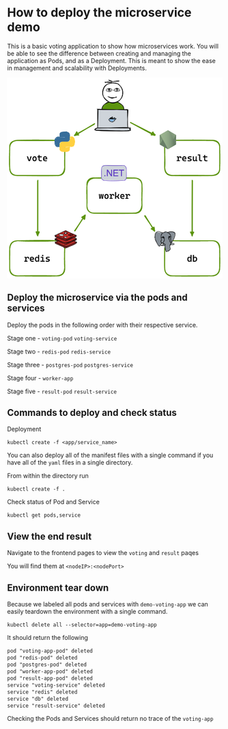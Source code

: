 # How to deploy the microservice demo

This is a basic voting application to show how microservices work. You will be able to see the difference between creating and managing the application as Pods, and as a Deployment. This is meant to show the ease in management and scalability with Deployments.

![Architecture Overview](/images/architecture.excalidraw.png)

## Deploy the microservice via the pods and services

Deploy the pods in the following order with their respective service.

Stage one - `voting-pod` `voting-service`

Stage two - `redis-pod` `redis-service`

Stage three - `postgres-pod` `postgres-service`

Stage four - `worker-app`

Stage five - `result-pod` `result-service`

## Commands to deploy and check status

Deployment

``` shell
kubectl create -f <app/service_name>
```

You can also deploy all of the manifest files with a single command if you have all of the `yaml` files in a single directory.

From within the directory run

``` shell
kubectl create -f .
```

Check status of Pod and Service

``` shell
kubectl get pods,service
```

## View the end result

Navigate to the frontend pages to view the `voting` and `result` paqes

You will find them at `<nodeIP>:<nodePort>`

## Environment tear down

Because we labeled all pods and services with `demo-voting-app` we can easily teardown the environment with a single command.

``` shell
kubectl delete all --selector=app=demo-voting-app
```

It should return the following

``` shell
pod "voting-app-pod" deleted
pod "redis-pod" deleted
pod "postgres-pod" deleted
pod "worker-app-pod" deleted
pod "result-app-pod" deleted
service "voting-service" deleted
service "redis" deleted
service "db" deleted
service "result-service" deleted
```

Checking the Pods and Services should return no trace of the `voting-app`
